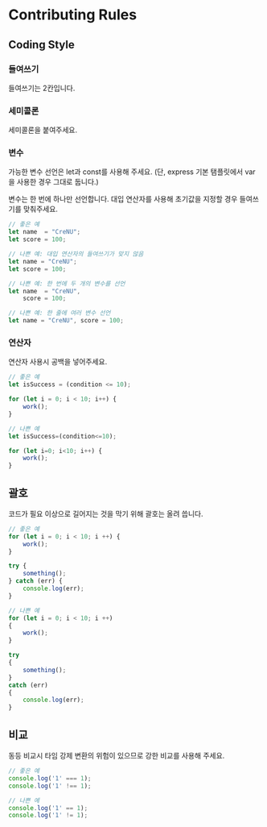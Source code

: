 # Contributing Rules

## Coding Style

### 들여쓰기
들여쓰기는 2칸입니다.

### 세미콜론
세미콜론을 붙여주세요.

### 변수
가능한 변수 선언은 let과 const를 사용해 주세요.
(단, express 기본 탬플릿에서 var을 사용한 경우 그대로 둡니다.)

변수는 한 번에 하나만 선언합니다.
대입 연산자를 사용해 초기값을 지정할 경우 들여쓰기를 맞춰주세요.
```js
// 좋은 예
let name  = "CreNU";
let score = 100;

// 나쁜 예: 대입 연산자의 들여쓰기가 맞지 않음
let name = "CreNU";
let score = 100;

// 나쁜 예: 한 번에 두 개의 변수를 선언
let name  = "CreNU",
    score = 100;

// 나쁜 예: 한 줄에 여러 변수 선언
let name = "CreNU", score = 100;
```


### 연산자
연산자 사용시 공백을 넣어주세요.
```js
// 좋은 예
let isSuccess = (condition <= 10);

for (let i = 0; i < 10; i++) {
    work();
}

// 나쁜 예
let isSuccess=(condition<=10);

for (let i=0; i<10; i++) {
    work();
}
```

## 괄호
코드가 필요 이상으로 길어지는 것을 막기 위해 괄호는 올려 씁니다.
```js
// 좋은 예
for (let i = 0; i < 10; i ++) {
    work();
}

try {
    something();
} catch (err) {
    console.log(err);
}

// 나쁜 예
for (let i = 0; i < 10; i ++)
{
    work();
}

try
{
    something();
}
catch (err)
{
    console.log(err);
}
```

## 비교
동등 비교시 타임 강제 변환의 위험이 있으므로 강한 비교를 사용해 주세요.
```js
// 좋은 예
console.log('1' === 1);
console.log('1' !== 1);

// 나쁜 예
console.log('1' == 1);
console.log('1' != 1);
```


